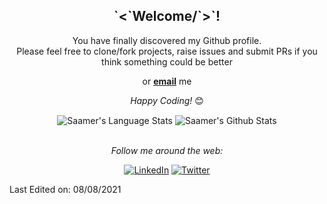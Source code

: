<div align="center">
<h2> `<`Welcome/`>`!</h2>
</div>

<div align="center">

You have finally discovered my Github profile. <br>
Please feel free to clone/fork projects, raise issues and submit PRs if you think something could be better
<!---
 <a href="https://github.com/madhuv-sharma/issues/new"><b>here</b></a><br>
-->
or <a href="mailto:saamer@thefirstprototype.com"><b>email</b></a> me

<i>Happy Coding!</i> 😊

<img align="center" src="https://github-readme-stats.vercel.app/api/top-langs/?username=saamerm&count_private=true" alt="Saamer's Language Stats">
<img align="center" src="https://github-readme-stats.vercel.app/api?username=saamerm&count_private=true" alt="Saamer's Github Stats">


<br>
<br>

<i>Follow me around the web:</i><br>

<a href="https://www.linkedin.com/in/saamer" target="_blank"><img src="https://img.shields.io/badge/LinkedIn-%230077B5.svg?&style=flat-square&logo=linkedin&logoColor=white" alt="LinkedIn"></a>
<a href="https://www.twitter.com/saamerm" target="_blank"><img src="https://img.shields.io/badge/Facebook-%231877F2.svg?&style=flat-square&logo=facebook&logoColor=white" alt="Twitter"></a>
  
</div>

Last Edited on: 08/08/2021

<!--
- 🔭 I’m currently working on ...
- 🌱 I’m currently learning ...
- 👯 I’m looking to collaborate on ...
- 🤔 I’m looking for help with ...
- 💬 Ask me about ...
- 📫 How to reach me: ...
- 😄 Pronouns: ...
- ⚡ Fun fact: ...
-->
